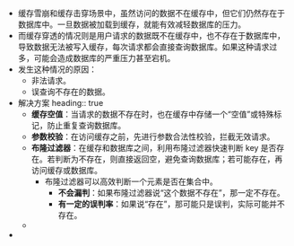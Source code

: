- 缓存雪崩和缓存击穿场景中，虽然访问的数据不在缓存中，但它们仍然存在于数据库中。一旦数据被加载到缓存，就能有效减轻数据库的压力。
- 而缓存穿透的情况则是用户请求的数据既不在缓存中，也不存在于数据库中，导致数据无法被写入缓存，每次请求都会直接查询数据库。如果这种请求过多，可能会造成数据库的严重压力甚至宕机。
- 发生这种情况的原因：
	- 非法请求。
	- 误查询不存在的数据。
- 解决方案
  heading:: true
	- **缓存空值**：当请求的数据不存在时，也在缓存中存储一个“空值”或特殊标记，防止重复查询数据库。
	- **参数校验**：在访问缓存之前，先进行参数合法性校验，拦截无效请求。
	- **布隆过滤器**：在缓存和数据库之间，利用布隆过滤器快速判断 key 是否存在。若判断为不存在，则直接返回空，避免查询数据库；若可能存在，再访问缓存或数据库。
		- 布隆过滤器可以高效判断一个元素是否在集合中。
			- **不会漏判**：如果布隆过滤器说“这个数据不存在”，那一定不存在。
			- **有一定的误判率**：如果说“存在”，那可能只是误判，实际可能并不存在。
	-
-